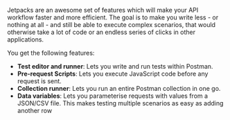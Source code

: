 Jetpacks are an awesome set of features which will make your API workflow faster and more efficient. The goal is to make you write less - or nothing at all - and still be able to execute complex scenarios, that would otherwise take a lot of code or an endless series of clicks in other applications.

You get the following features:

* **Test editor and runner**: Lets you write and run tests within Postman.
* **Pre-request Scripts**: Lets you execute JavaScript code before any request is sent.
* **Collection runner**: Lets you run an entire Postman collection in one go.
* **Data variables**: Lets you parameterise requests with values from a JSON/CSV file. This makes testing multiple scenarios as easy as adding another row